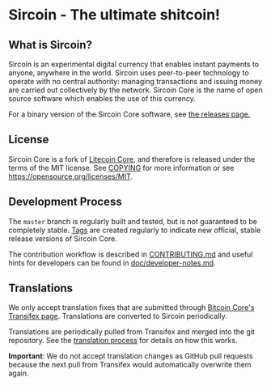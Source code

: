 Sircoin - The ultimate shitcoin!
=====================================


What is Sircoin?
----------------

Sircoin is an experimental digital currency that enables instant payments to
anyone, anywhere in the world. Sircoin uses peer-to-peer technology to operate
with no central authority: managing transactions and issuing money are carried
out collectively by the network. Sircoin Core is the name of open source
software which enables the use of this currency.

For a binary version of the Sircoin Core software, see [the releases page.](https://github.com/sys-256/sircoin/releases)

License
-------

Sircoin Core is a fork of [Litecoin Core](https://github.com/litecoin-project/litecoin), and therefore is released under the terms of the MIT license. See [COPYING](COPYING) for more
information or see https://opensource.org/licenses/MIT.

Development Process
-------------------

The `master` branch is regularly built and tested, but is not guaranteed to be
completely stable. [Tags](https://github.com/sys-256/sircoin/tags) are created
regularly to indicate new official, stable release versions of Sircoin Core.

The contribution workflow is described in [CONTRIBUTING.md](CONTRIBUTING.md)
and useful hints for developers can be found in [doc/developer-notes.md](doc/developer-notes.md).

Translations
------------

We only accept translation fixes that are submitted through [Bitcoin Core's Transifex page](https://www.transifex.com/projects/p/bitcoin/).
Translations are converted to Sircoin periodically.

Translations are periodically pulled from Transifex and merged into the git repository. See the
[translation process](doc/translation_process.md) for details on how this works.

**Important**: We do not accept translation changes as GitHub pull requests because the next
pull from Transifex would automatically overwrite them again.
